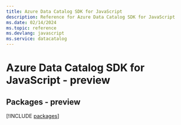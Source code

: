 ```yaml
---
title: Azure Data Catalog SDK for JavaScript
description: Reference for Azure Data Catalog SDK for JavaScript
ms.date: 02/14/2024
ms.topic: reference
ms.devlang: javascript
ms.service: datacatalog
---
```

# Azure Data Catalog SDK for JavaScript - preview
## Packages - preview
[!INCLUDE [packages](data-catalog-index.md)]